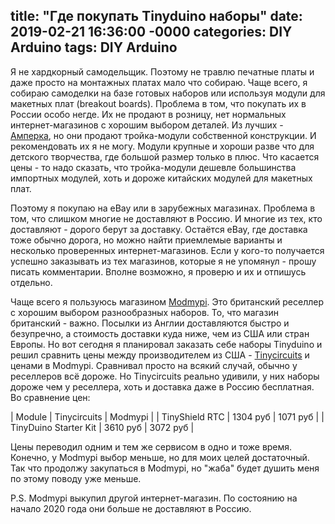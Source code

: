 title:  "Где покупать Tinyduino наборы"
date: 2019-02-21 16:36:00 -0000
categories: DIY Arduino
tags: DIY Arduino
---

Я не хардкорный самодельщик. Поэтому не травлю печатные платы и даже просто на монтажных платах мало что собираю. Чаще всего, я собираю самоделки на базе готовых наборов или используя модули для макетных плат (breakout boards). Проблема в том, что покупать их в России особо негде. Их не продают в розницу, нет нормальных интернет-магазинов с хорошим выбором деталей. Из лучших - [Амперка](http://amperka.ru/), но они продают тройка-модули собственной конструкции. И рекомендовать их я не могу. Модули крупные и хороши разве что для детского творчества, где большой размер только в плюс. Что касается цены - то надо сказать, что тройка-модули дешевле большинства импортных модулей, хоть и дороже китайских модулей для макетных плат.

Поэтому я покупаю на eBay или в зарубежных магазинах. Проблема в том, что слишком многие не доставляют в Россию. И многие из тех, кто доставляют - дорого берут за доставку. Остаётся eBay, где доставка тоже обычно дорога, но можно найти приемлемые варианты и несколько проверенных интернет-магазинов. Если у кого-то получается успешно заказывать из тех магазинов, которые я не упомянул - прошу писать комментарии. Вполне возможно, я проверю и их и отпишусь отдельно.

Чаще всего я пользуюсь магазином [Modmypi](https://www.modmypi.com/). Это британский реселлер с хорошим выбором разнообразных наборов. То, что магазин британский - важно. Посылки из Англии доставляются быстро и безупречно, а стоимость доставки куда ниже, чем из США или стран Европы. Но вот сегодня я планировал заказать себе наборы Tinyduino и решил сравнить цены между производителем из США - [Tinycircuits](https://tinycircuits.com/) и ценами в Modmypi. Сравнивал просто на всякий случай, обычно у реселлеров всё дороже. Но Tinycircuits реально удивили, у них наборы дороже чем у реселлера, хоть и доставка даже в Россию бесплатная. Во сравнение цен:

| Module 				| Tinycircuits 	| Modmypi 	|
| TinyShield RTC 		| 1304 руб 		| 1071 руб	|
| TinyDuino Starter Kit	| 3610 руб		| 3072 руб	|

Цены переводил одним и тем же сервисом в одно и тоже время. Конечно, у Modmypi выбор меньше, но для моих целей достаточный. Так что продолжу закупаться в Modmypi, но "жаба" будет душить меня по этому поводу уже меньше.

P.S. Modmypi выкупил другой интернет-магазин. По состоянию на начало 2020 года они больше не доставляют в Россию.